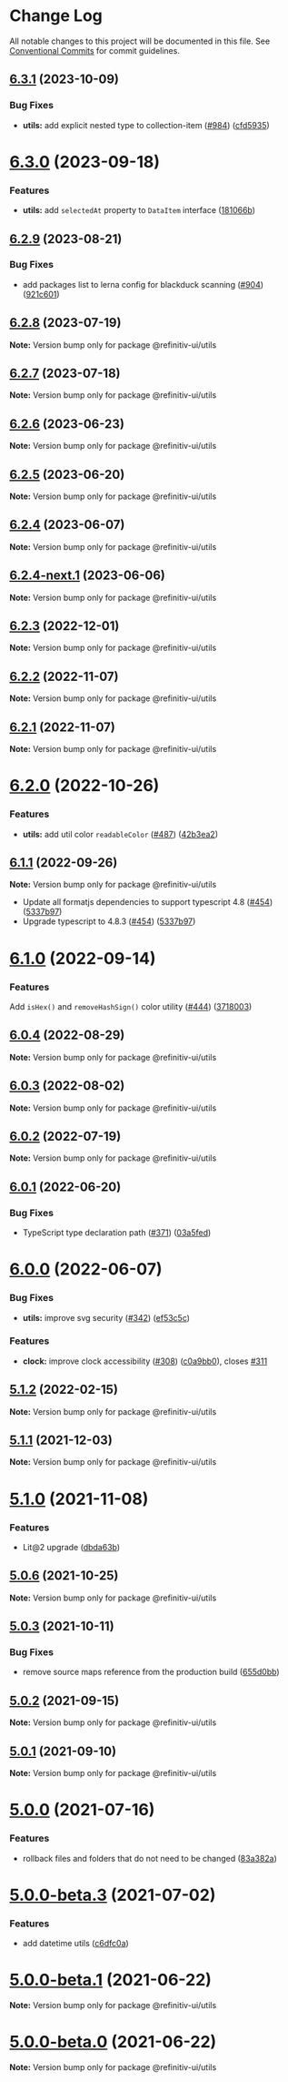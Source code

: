 # Change Log

All notable changes to this project will be documented in this file.
See [Conventional Commits](https://conventionalcommits.org) for commit guidelines.

## [6.3.1](https://github.com/Refinitiv/refinitiv-ui/compare/@refinitiv-ui/utils@6.3.0...@refinitiv-ui/utils@6.3.1) (2023-10-09)

### Bug Fixes

- **utils:** add explicit nested type to collection-item ([#984](https://github.com/Refinitiv/refinitiv-ui/issues/984)) ([cfd5935](https://github.com/Refinitiv/refinitiv-ui/commit/cfd5935935bccda8e97bb88b8f99b7009cd38437))

# [6.3.0](https://github.com/Refinitiv/refinitiv-ui/compare/@refinitiv-ui/utils@6.2.9...@refinitiv-ui/utils@6.3.0) (2023-09-18)

### Features

- **utils:** add `selectedAt` property to `DataItem` interface ([181066b](https://github.com/Refinitiv/refinitiv-ui/commit/181066bad6842f0b06d0607150d3d633bf89f0e7))

## [6.2.9](https://github.com/Refinitiv/refinitiv-ui/compare/@refinitiv-ui/utils@6.2.8...@refinitiv-ui/utils@6.2.9) (2023-08-21)

### Bug Fixes

- add packages list to lerna config for blackduck scanning ([#904](https://github.com/Refinitiv/refinitiv-ui/issues/904)) ([921c601](https://github.com/Refinitiv/refinitiv-ui/commit/921c60189b4b0d898864eebaedc5d457a3740194))

## [6.2.8](https://github.com/Refinitiv/refinitiv-ui/compare/@refinitiv-ui/utils@6.2.7...@refinitiv-ui/utils@6.2.8) (2023-07-19)

**Note:** Version bump only for package @refinitiv-ui/utils

## [6.2.7](https://github.com/Refinitiv/refinitiv-ui/compare/@refinitiv-ui/utils@6.2.6...@refinitiv-ui/utils@6.2.7) (2023-07-18)

**Note:** Version bump only for package @refinitiv-ui/utils

## [6.2.6](https://github.com/Refinitiv/refinitiv-ui/compare/@refinitiv-ui/utils@6.2.5...@refinitiv-ui/utils@6.2.6) (2023-06-23)

**Note:** Version bump only for package @refinitiv-ui/utils

## [6.2.5](https://github.com/Refinitiv/refinitiv-ui/compare/@refinitiv-ui/utils@6.2.4...@refinitiv-ui/utils@6.2.5) (2023-06-20)

**Note:** Version bump only for package @refinitiv-ui/utils

## [6.2.4](https://github.com/Refinitiv/refinitiv-ui/compare/@refinitiv-ui/utils@6.2.4-next.1...@refinitiv-ui/utils@6.2.4) (2023-06-07)

**Note:** Version bump only for package @refinitiv-ui/utils

## [6.2.4-next.1](https://github.com/Refinitiv/refinitiv-ui/compare/@refinitiv-ui/utils@6.2.4-next.0...@refinitiv-ui/utils@6.2.4-next.1) (2023-06-06)

**Note:** Version bump only for package @refinitiv-ui/utils

## [6.2.3](https://github.com/Refinitiv/refinitiv-ui/compare/@refinitiv-ui/utils@6.2.2...@refinitiv-ui/utils@6.2.3) (2022-12-01)

**Note:** Version bump only for package @refinitiv-ui/utils

## [6.2.2](https://github.com/Refinitiv/refinitiv-ui/compare/@refinitiv-ui/utils@6.2.1...@refinitiv-ui/utils@6.2.2) (2022-11-07)

**Note:** Version bump only for package @refinitiv-ui/utils

## [6.2.1](https://github.com/Refinitiv/refinitiv-ui/compare/@refinitiv-ui/utils@6.2.0...@refinitiv-ui/utils@6.2.1) (2022-11-07)

**Note:** Version bump only for package @refinitiv-ui/utils

# [6.2.0](https://github.com/Refinitiv/refinitiv-ui/compare/@refinitiv-ui/utils@6.1.1...@refinitiv-ui/utils@6.2.0) (2022-10-26)

### Features

- **utils:** add util color `readableColor` ([#487](https://github.com/Refinitiv/refinitiv-ui/issues/487)) ([42b3ea2](https://github.com/Refinitiv/refinitiv-ui/commit/42b3ea26c2e810cf285ccaab56fd0e5e4d3fdc23))

## [6.1.1](https://github.com/Refinitiv/refinitiv-ui/compare/@refinitiv-ui/utils@6.1.0...@refinitiv-ui/utils@6.1.1) (2022-09-26)

**Note:** Version bump only for package @refinitiv-ui/utils

- Update all formatjs dependencies to support typescript 4.8 ([#454](https://github.com/Refinitiv/refinitiv-ui/pull/454)) ([5337b97](https://github.com/Refinitiv/refinitiv-ui/commit/5337b97dc6958f84b36bdbffdea6dfbbc5203596))
- Upgrade typescript to 4.8.3 ([#454](https://github.com/Refinitiv/refinitiv-ui/pull/454)) ([5337b97](https://github.com/Refinitiv/refinitiv-ui/commit/5337b97dc6958f84b36bdbffdea6dfbbc5203596))

# [6.1.0](https://github.com/Refinitiv/refinitiv-ui/compare/@refinitiv-ui/utils@6.0.4...@refinitiv-ui/utils@6.1.0) (2022-09-14)

### Features

Add `isHex()` and `removeHashSign()` color utility ([#444](https://github.com/Refinitiv/refinitiv-ui/issues/444)) ([3718003](https://github.com/Refinitiv/refinitiv-ui/commit/37180039a77d908acd731c89067ecfce3f23955f))

## [6.0.4](https://github.com/Refinitiv/refinitiv-ui/compare/@refinitiv-ui/utils@6.0.3...@refinitiv-ui/utils@6.0.4) (2022-08-29)

**Note:** Version bump only for package @refinitiv-ui/utils

## [6.0.3](https://github.com/Refinitiv/refinitiv-ui/compare/@refinitiv-ui/utils@6.0.2...@refinitiv-ui/utils@6.0.3) (2022-08-02)

**Note:** Version bump only for package @refinitiv-ui/utils

## [6.0.2](https://github.com/Refinitiv/refinitiv-ui/compare/@refinitiv-ui/utils@6.0.1...@refinitiv-ui/utils@6.0.2) (2022-07-19)

**Note:** Version bump only for package @refinitiv-ui/utils

## [6.0.1](https://github.com/Refinitiv/refinitiv-ui/compare/@refinitiv-ui/utils@6.0.0...@refinitiv-ui/utils@6.0.1) (2022-06-20)

### Bug Fixes

- TypeScript type declaration path ([#371](https://github.com/Refinitiv/refinitiv-ui/issues/371)) ([03a5fed](https://github.com/Refinitiv/refinitiv-ui/commit/03a5fed7c6b93f0c3fe8604634026ade34cc6329))

# [6.0.0](https://github.com/Refinitiv/refinitiv-ui/compare/@refinitiv-ui/utils@6.0.0-next.1...@refinitiv-ui/utils@6.0.0) (2022-06-07)

### Bug Fixes

- **utils:** improve svg security ([#342](https://github.com/Refinitiv/refinitiv-ui/issues/342)) ([ef53c5c](https://github.com/Refinitiv/refinitiv-ui/commit/ef53c5c8918548a0c2aa67a1934ba0823698a9e8))

### Features

- **clock:** improve clock accessibility ([#308](https://github.com/Refinitiv/refinitiv-ui/issues/308)) ([c0a9bb0](https://github.com/Refinitiv/refinitiv-ui/commit/c0a9bb04c212b6aa4dbce495bec4faebd9080eaf)), closes [#311](https://github.com/Refinitiv/refinitiv-ui/issues/311)

## [5.1.2](https://github.com/Refinitiv/refinitiv-ui/compare/@refinitiv-ui/utils@5.1.1...@refinitiv-ui/utils@5.1.2) (2022-02-15)

**Note:** Version bump only for package @refinitiv-ui/utils

## [5.1.1](https://github.com/Refinitiv/refinitiv-ui/compare/@refinitiv-ui/utils@5.1.0...@refinitiv-ui/utils@5.1.1) (2021-12-03)

**Note:** Version bump only for package @refinitiv-ui/utils

# [5.1.0](https://github.com/Refinitiv/refinitiv-ui/compare/@refinitiv-ui/utils@5.0.6...@refinitiv-ui/utils@5.1.0) (2021-11-08)

### Features

- Lit@2 upgrade ([dbda63b](https://github.com/Refinitiv/refinitiv-ui/commit/dbda63be97257f891cb1f2c5ff46b638c70e0b15))

## [5.0.6](https://github.com/Refinitiv/refinitiv-ui/compare/@refinitiv-ui/utils@5.0.3...@refinitiv-ui/utils@5.0.6) (2021-10-25)

**Note:** Version bump only for package @refinitiv-ui/utils

## [5.0.3](https://github.com/Refinitiv/refinitiv-ui/compare/@refinitiv-ui/utils@5.0.2...@refinitiv-ui/utils@5.0.3) (2021-10-11)

### Bug Fixes

- remove source maps reference from the production build ([655d0bb](https://github.com/Refinitiv/refinitiv-ui/commit/655d0bb57290e5fe1276bf1a99bd7a0190d7a2f8))

## [5.0.2](https://git.sami.int.thomsonreuters.com/elf/refinitiv-ui/compare/@refinitiv-ui/utils@5.0.1...@refinitiv-ui/utils@5.0.2) (2021-09-15)

**Note:** Version bump only for package @refinitiv-ui/utils

## [5.0.1](https://git.sami.int.thomsonreuters.com/elf/refinitiv-ui/compare/@refinitiv-ui/utils@5.0.0...@refinitiv-ui/utils@5.0.1) (2021-09-10)

**Note:** Version bump only for package @refinitiv-ui/utils

# [5.0.0](https://git.sami.int.thomsonreuters.com/elf/refinitiv-ui/compare/@refinitiv-ui/utils@5.0.0-beta.3...@refinitiv-ui/utils@5.0.0) (2021-07-16)

### Features

- rollback files and folders that do not need to be changed ([83a382a](https://git.sami.int.thomsonreuters.com/elf/refinitiv-ui/commits/83a382a522c10895b4c31c69fe19f5f7d00c9f66))

# [5.0.0-beta.3](https://git.sami.int.thomsonreuters.com/elf/refinitiv-ui/compare/@refinitiv-ui/utils@5.0.0-beta.1...@refinitiv-ui/utils@5.0.0-beta.3) (2021-07-02)

### Features

- add datetime utils ([c6dfc0a](https://git.sami.int.thomsonreuters.com/elf/refinitiv-ui/commits/c6dfc0a75eac8fb6b37fd5ad31feec154532fdff))

# [5.0.0-beta.1](https://git.sami.int.thomsonreuters.com/elf/refinitiv-ui/compare/@refinitiv-ui/utils@5.0.0-beta.0...@refinitiv-ui/utils@5.0.0-beta.1) (2021-06-22)

**Note:** Version bump only for package @refinitiv-ui/utils

# [5.0.0-beta.0](https://git.sami.int.thomsonreuters.com/elf/refinitiv-ui/compare/@refinitiv-ui/utils@5.0.0-alpha.6...@refinitiv-ui/utils@5.0.0-beta.0) (2021-06-22)

**Note:** Version bump only for package @refinitiv-ui/utils
